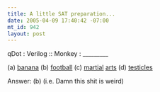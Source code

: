 ```yaml
--- 
title: A little SAT preparation...
date: 2005-04-09 17:40:42 -07:00
mt_id: 942
layout: post
---
```

qDot : Verilog :: Monkey : _________

(a) <A HREF='http://www.kent-web.com/pubc/monkey/monkey.cgi'>banana</A>
(b) <A HREF='http://www.monkeyfuckingafootball.com/'>football</A>
(c) <A HREF='http://www.sockit2me.com/sockit2me/ourfriends.html'>martial</A> <A HREF='http://www.videoclipstream.com/akamai/h-l/karatechimp/karatechimp.html'>arts</A>
(d) <A HREF='http://www.dailybulletin.com/Stories/0,1413,203~21481~2807691,00.html'>testicles</A>

Answer: (b) (i.e. Damn this shit is weird)
